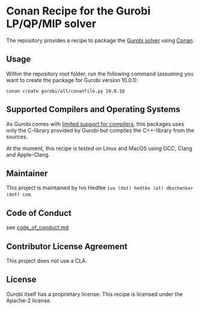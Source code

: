 # Conan Recipe for the Gurobi LP/QP/MIP solver

The repository provides a recipe to package the [Gurobi solver](https://www.gurobi.com/) using [Conan](https://conan.io/).

## Usage

Within the repository root folder, run the following command (assuming you want to create the package for Gurobi version 10.0.1):

```shell
conan create gurobi/all/conanfile.py 10.0.1@
```

## Supported Compilers and Operating Systems

As Gurobi comes with [limited support for compilers](https://www.gurobi.com/solutions/gurobi-optimizer/supported-platforms/),
this packages uses only the C-library provided by Gurobi but compiles the C++-library from the sources.

At the moment, this recipe is tested on Linux and MacOS using GCC, Clang and Apple-Clang.

## Maintainer

This project is maintained by Ivo Hedtke `ivo (dot) hedtke (at) dbschenker (dot) com`.

## Code of Conduct

see [code_of_conduct.md](code_of_conduct.md)

## Contributor License Agreement

This project does not use a CLA.

## License

Gurobi itself has a proprietary license.
This recipe is licensed under the Apache-2 license.
